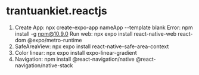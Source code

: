 # trantuankiet.reactjs
1. Create App: npx create-expo-app nameApp --template blank
	Error: npm install -g npm@10.9.0
	Run web: npx expo install react-native-web react-dom @expo/metro-runtime
2. SafeAreaView: npx expo install react-native-safe-area-context
3. Color linear: npx expo install expo-linear-gradient
4. Navigation: npm install @react-navigation/native @react-navigation/native-stack